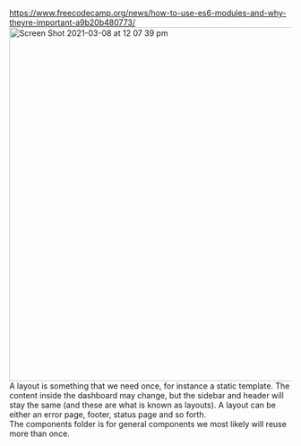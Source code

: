 https://www.freecodecamp.org/news/how-to-use-es6-modules-and-why-theyre-important-a9b20b480773/
<img width="631" alt="Screen Shot 2021-03-08 at 12 07 39 pm" src="https://user-images.githubusercontent.com/60083783/110355153-ec723980-8006-11eb-97a8-316153d282ef.png"> <br />
A layout is something that we need once, for instance a static template. The content inside the dashboard may change, but the sidebar and header will stay the same (and these are what is known as layouts). A layout can be either an error page, footer, status page and so forth.
<br />
The components folder is for general components we most likely will reuse more than once.
